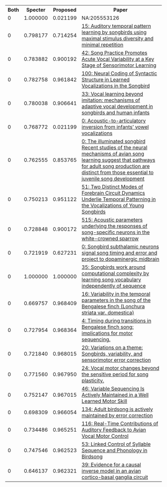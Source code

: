 <html><table><tr>
<th>Both</th>
<th>Specter</th>
<th>Proposed</th>
<th>Paper</th>
</tr>
<tr>
<td>0</td>
<td>1.000000</td>
<td>0.021199</td>
<td>NA:205553126</td>
</tr>
<tr>
<td>0</td>
<td>0.798177</td>
<td>0.714254</td>
<td><a href="https://www.semanticscholar.org/paper/d62504bfa7a941672ffb1b707b0361661f4308e9">15: Auditory temporal pattern learning by songbirds using maximal stimulus diversity and minimal repetition</a></td>
</tr>
<tr>
<td>0</td>
<td>0.783882</td>
<td>0.900192</td>
<td><a href="https://www.semanticscholar.org/paper/3f5011907dfcf6ad819229f6d778b342c4a2cda6">42: Song Practice Promotes Acute Vocal Variability at a Key Stage of Sensorimotor Learning</a></td>
</tr>
<tr>
<td>0</td>
<td>0.782758</td>
<td>0.961842</td>
<td><a href="https://www.semanticscholar.org/paper/a842725e29ebeadf49f6422cb832a831484903a9">100: Neural Coding of Syntactic Structure in Learned Vocalizations in the Songbird</a></td>
</tr>
<tr>
<td>0</td>
<td>0.780038</td>
<td>0.906641</td>
<td><a href="https://www.semanticscholar.org/paper/2eff06c20f5fcfcfc1ffb3107e8b6d244f0abb72">33: Vocal learning beyond imitation: mechanisms of adaptive vocal development in songbirds and human infants</a></td>
</tr>
<tr>
<td>0</td>
<td>0.768772</td>
<td>0.021199</td>
<td><a href="https://www.semanticscholar.org/paper/dc4f6434269226bdf3ca3eedb12819b918a9aaa7">0: Acoustic-to-articulatory inversion from infants’ vowel vocalizations</a></td>
</tr>
<tr>
<td>0</td>
<td>0.762555</td>
<td>0.853765</td>
<td><a href="https://www.semanticscholar.org/paper/3c1c96ea1103d67d629438ffbbb340204ec75285">0: The illuminated songbird Recent studies of the neural mechanisms of avian song learning suggest that pathways for adult song production are distinct from those essential to juvenile song development</a></td>
</tr>
<tr>
<td>0</td>
<td>0.750213</td>
<td>0.951122</td>
<td><a href="https://www.semanticscholar.org/paper/3d894f095e623fabf3e5ec1a1789d03ad0ce78b5">51: Two Distinct Modes of Forebrain Circuit Dynamics Underlie Temporal Patterning in the Vocalizations of Young Songbirds</a></td>
</tr>
<tr>
<td>0</td>
<td>0.728848</td>
<td>0.900172</td>
<td><a href="https://www.semanticscholar.org/paper/00cf1007fb09ef338d437314d4efb6e458612fdd">515: Acoustic parameters underlying the responses of song-specific neurons in the white-crowned sparrow</a></td>
</tr>
<tr>
<td>0</td>
<td>0.721919</td>
<td>0.627231</td>
<td><a href="https://www.semanticscholar.org/paper/41b25c6bd55004beace312f0be3e58829d93c277">0: Songbird subthalamic neurons signal song timing and error and project to dopaminergic midbrain</a></td>
</tr>
<tr>
<td>0</td>
<td>1.000000</td>
<td>1.000000</td>
<td><a href="https://www.semanticscholar.org/paper/01f1d6cc4a5c63d8a85d5ae736d1bc9cc82f2af0">35: Songbirds work around computational complexity by learning song vocabulary independently of sequence</a></td>
</tr>
<tr>
<td>0</td>
<td>0.669757</td>
<td>0.968409</td>
<td><a href="https://www.semanticscholar.org/paper/b15e5668f38fe6381952db1d7a806d1b0024bd11">16: Variability in the temporal parameters in the song of the Bengalese finch (Lonchura striata var. domestica)</a></td>
</tr>
<tr>
<td>0</td>
<td>0.727954</td>
<td>0.968364</td>
<td><a href="https://www.semanticscholar.org/paper/ad096299e2715b01bb34d6cb4a57a19a33a48e32">4: Timing during transitions in Bengalese finch song: implications for motor sequencing.</a></td>
</tr>
<tr>
<td>0</td>
<td>0.721840</td>
<td>0.968015</td>
<td><a href="https://www.semanticscholar.org/paper/e0bb7b2ea90a60dde532f48746b76a68bdc69483">20: Variations on a theme: Songbirds, variability, and sensorimotor error correction</a></td>
</tr>
<tr>
<td>0</td>
<td>0.771560</td>
<td>0.967950</td>
<td><a href="https://www.semanticscholar.org/paper/372676003c8450ac5be4fe448a9b8aaa1eebe2e4">24: Vocal motor changes beyond the sensitive period for song plasticity.</a></td>
</tr>
<tr>
<td>0</td>
<td>0.752147</td>
<td>0.967015</td>
<td><a href="https://www.semanticscholar.org/paper/dc50d0d8adcd815700c71e0b95e17b526ba4e555">46: Variable Sequencing Is Actively Maintained in a Well Learned Motor Skill</a></td>
</tr>
<tr>
<td>0</td>
<td>0.698309</td>
<td>0.966054</td>
<td><a href="https://www.semanticscholar.org/paper/3c96fca44e1dfe58a75dfd8ca341aeb0eff27639">134: Adult birdsong is actively maintained by error correction</a></td>
</tr>
<tr>
<td>0</td>
<td>0.734486</td>
<td>0.965251</td>
<td><a href="https://www.semanticscholar.org/paper/a12298e5b13215baf370b4796f364a6d9b6009db">116: Real-Time Contributions of Auditory Feedback to Avian Vocal Motor Control</a></td>
</tr>
<tr>
<td>0</td>
<td>0.747546</td>
<td>0.962523</td>
<td><a href="https://www.semanticscholar.org/paper/c43e70fce7b32b2e647f45b00ef3da936eb92b0f">53: Linked Control of Syllable Sequence and Phonology in Birdsong</a></td>
</tr>
<tr>
<td>0</td>
<td>0.646137</td>
<td>0.962321</td>
<td><a href="https://www.semanticscholar.org/paper/f4897628bed47ef729c1d6abf98bf9c00f3ea7b6">39: Evidence for a causal inverse model in an avian cortico-basal ganglia circuit</a></td>
</tr>
</table></html>
